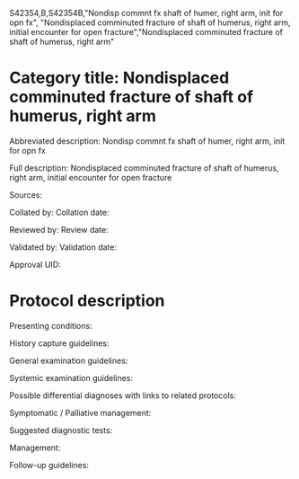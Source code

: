 S42354,B,S42354B,"Nondisp commnt fx shaft of humer, right arm, init for opn fx", "Nondisplaced comminuted fracture of shaft of humerus, right arm, initial encounter for open fracture","Nondisplaced comminuted fracture of shaft of humerus, right arm"
# Category title: Nondisplaced comminuted fracture of shaft of humerus, right arm

Abbreviated description: Nondisp commnt fx shaft of humer, right arm, init for opn fx

Full description: Nondisplaced comminuted fracture of shaft of humerus, right arm, initial encounter for open fracture

Sources:

Collated by:
Collation date:

Reviewed by:
Review date:

Validated by:
Validation date:

Approval UID:

# Protocol description

Presenting conditions:

History capture guidelines:

General examination guidelines:

Systemic examination guidelines:

Possible differential diagnoses with links to related protocols:

Symptomatic / Palliative management:

Suggested diagnostic tests:

Management:

Follow-up guidelines:
